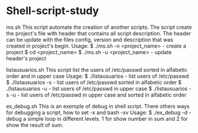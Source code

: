 # Shell-script-study

ms.sh
  This script automate the creation of another scripts. The script create the project's file with header that contains all script description. The header can be update with the files config, version and description that was created in project's begin.
  Usage:
    $ ./ms.sh -n <project_name>
      - create a project
    $ cd <project_name>
    $ ./ms.sh -u <project_name>
      - update header's project

listausuarios.sh
  This script list the users of /etc/passwd sorted in alfabetic order and in upper case
  Usage: 
    $ ./listausuarios
      - list users of /etc/passwd
    $ ./listausuarios -s
      - list users of /etc/passwd sorted in alfabetic order
    $ ./listausuarios -u
      - list users of /etc/passwd in upper case
    $ ./listausuarios -s -u
      - list users of /etc/passwd in upper case and sorted in alfabetic order
      
ex_debug.sh
  This is an exemple of debug in shell script. There others ways for debugging a script, how to set -x and bash -xv
  Usage:
    $ ./ex_debug -d <level debug>
      - debug a simple loop in different levels. 1 for show number in sum and 2 for show the result of sum.
